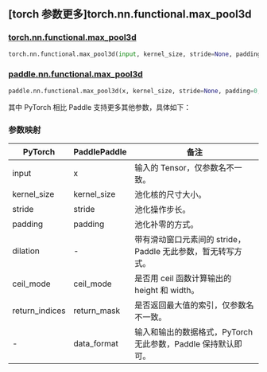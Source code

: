 ## [torch 参数更多]torch.nn.functional.max_pool3d

### [torch.nn.functional.max_pool3d](https://pytorch.org/docs/stable/generated/torch.nn.functional.max_pool3d.html#torch.nn.functional.max_pool3d)

```python
torch.nn.functional.max_pool3d(input, kernel_size, stride=None, padding=0, dilation=1, ceil_mode=False, return_indices=False)
```

### [paddle.nn.functional.max_pool3d](https://www.paddlepaddle.org.cn/documentation/docs/zh/api/paddle/nn/functional/max_pool3d_cn.html)

```python
paddle.nn.functional.max_pool3d(x, kernel_size, stride=None, padding=0, ceil_mode=False, return_mask=False, data_format="NCDHW", name=None)
```

其中 PyTorch 相比 Paddle 支持更多其他参数，具体如下：

### 参数映射

| PyTorch        | PaddlePaddle | 备注                                                          |
| -------------- | ------------ | ------------------------------------------------------------- |
| input          | x            | 输入的 Tensor，仅参数名不一致。                               |
| kernel_size    | kernel_size  | 池化核的尺寸大小。                                            |
| stride         | stride       | 池化操作步长。                                                |
| padding        | padding      | 池化补零的方式。                                              |
| dilation       | -            | 带有滑动窗口元素间的 stride，Paddle 无此参数，暂无转写方式。  |
| ceil_mode      | ceil_mode    | 是否用 ceil 函数计算输出的 height 和 width。                  |
| return_indices | return_mask  | 是否返回最大值的索引，仅参数名不一致。                        |
| -              | data_format  | 输入和输出的数据格式，PyTorch 无此参数，Paddle 保持默认即可。 |
